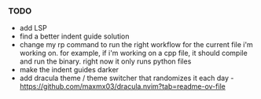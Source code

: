### TODO
- add LSP
- find a better indent guide solution
- change my <leader>rp command to run the right workflow for the current file i'm working on. for example, if i'm working on a cpp file, it should compile and run the binary. right now it only runs python files
- make the indent guides darker
- add dracula theme / theme switcher that randomizes it each day - https://github.com/maxmx03/dracula.nvim?tab=readme-ov-file

